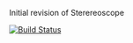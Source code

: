 Initial revision of Sterereoscope

[![Build Status](https://travis-ci.org/stereokrauts/stereoscope.svg?branch=master)](https://travis-ci.org/stereokrauts/stereoscope)
